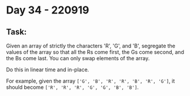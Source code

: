 # Day 34 - 220919

## Task:

Given an array of strictly the characters 
'R', 'G', and 'B', 
segregate the values of the array so that all 
the Rs come first, the Gs come second, 
and the Bs come last. 
You can only swap elements of the array.

Do this in linear time and in-place.

For example, given the array 
```['G', 'B', 'R', 'R', 'B', 'R', 'G']```, 
it should become ```['R', 'R', 'R', 'G', 'G', 'B', 'B']```.
